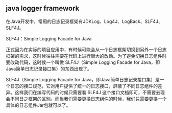 
## java logger framework
在Java开发中，常用的日志记录框架有JDKLog、Log4J、LogBack、SLF4J、SLF4J。

SLF4J：Simple Logging Facade for Java

正式因为在实际的项目应用中，有时候可能会从一个日志框架切换到另外一个日志框架的需求，这时候往往需要在代码上进行很大的改动。为了避免切换日志组件时要改动代码，这时候一个叫做 SLF4J（Simple Logging Facade for Java，即Java简单日志记录接口集）的东西出现了。

SLF4J（Simple Logging Facade for Java，即Java简单日志记录接口集）是一个日志的接口规范，它对用户提供了统一的日志接口，屏蔽了不同日志组件的差异。这样我们在编写代码的时候只需要看 SLF4J 这个接口文档即可，不需要去理会不同日之框架的区别。而当我们需要更换日志组件的时候，我们只需要更换一个具体的日志组件Jar包就可以了。

<!-- trace < debug < info < warn < error -->